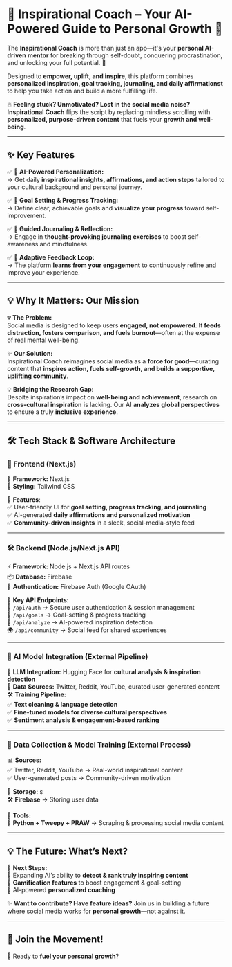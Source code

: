 # 🌟 Inspirational Coach – Your AI-Powered Guide to Personal Growth 🚀

The **Inspirational Coach** is more than just an app—it's your **personal AI-driven mentor** for breaking through self-doubt, conquering procrastination, and unlocking your full potential. 🌟

Designed to **empower, uplift, and inspire**, this platform combines **personalized inspiration, goal tracking, journaling, and daily affirmationst** to help you take action and build a more fulfilling life.

🔥 **Feeling stuck? Unmotivated? Lost in the social media noise?**  
**Inspirational Coach** flips the script by replacing mindless scrolling with **personalized, purpose-driven content** that fuels your **growth and well-being**.

---

## **✨ Key Features**
✅ **🎯 AI-Powered Personalization:**  
→ Get daily **inspirational insights, affirmations, and action steps** tailored to your cultural background and personal journey.

✅ **📌 Goal Setting & Progress Tracking:**  
→ Define clear, achievable goals and **visualize your progress** toward self-improvement.

✅ **📖 Guided Journaling & Reflection:**  
→ Engage in **thought-provoking journaling exercises** to boost self-awareness and mindfulness.

✅ **🔁 Adaptive Feedback Loop:**  
→ The platform **learns from your engagement** to continuously refine and improve your experience.

---

## **💡 Why It Matters: Our Mission**
💔 **The Problem:**  
Social media is designed to keep users **engaged, not empowered**. It **feeds distraction, fosters comparison, and fuels burnout**—often at the expense of real mental well-being.

✨ **Our Solution:**  
Inspirational Coach reimagines social media as a **force for good**—curating content that **inspires action, fuels self-growth, and builds a supportive, uplifting community**.

💡 **Bridging the Research Gap**:  
Despite inspiration’s impact on **well-being and achievement**, research on **cross-cultural inspiration** is lacking. Our AI **analyzes global perspectives** to ensure a truly **inclusive experience**.

---

## **🛠️ Tech Stack & Software Architecture**
### **🎨 Frontend (Next.js)**
🚀 **Framework:** Next.js  
🎨 **Styling:** Tailwind CSS   

🔹 **Features**:  
✅ User-friendly UI for **goal setting, progress tracking, and journaling**  
✅ AI-generated **daily affirmations and personalized motivation**  
✅ **Community-driven insights** in a sleek, social-media-style feed  

---

### **🛠️ Backend (Node.js/Next.js API)**
⚡ **Framework:** Node.js + Next.js API routes  
📦 **Database:** Firebase  
🔐 **Authentication:** Firebase Auth (Google OAuth)  

🔹 **Key API Endpoints:**  
🔑 `/api/auth` → Secure user authentication & session management  
🎯 `/api/goals` → Goal-setting & progress tracking  
🧠 `/api/analyze` → AI-powered inspiration detection  
🌍 `/api/community` → Social feed for shared experiences  

---

### **🧠 AI Model Integration (External Pipeline)**
🤖 **LLM Integration:** Hugging Face for **cultural analysis & inspiration detection**  
📡 **Data Sources:** Twitter, Reddit, YouTube, curated user-generated content  
🛠️ **Training Pipeline:**  
✅ **Text cleaning & language detection**  
✅ **Fine-tuned models for diverse cultural perspectives**  
✅ **Sentiment analysis & engagement-based ranking**  

---

### **📡 Data Collection & Model Training (External Process)**
📊 **Sources:**  
✅ Twitter, Reddit, YouTube → Real-world inspirational content  
✅ User-generated posts → Community-driven motivation  

🔹 **Storage:**  s  
🛠️ **Firebase** → Storing user data  

🔹 **Tools:**  
🐍 **Python + Tweepy + PRAW** → Scraping & processing social media content  

---

## **💡 The Future: What’s Next?**
🚀 **Next Steps:**  
🔹 Expanding AI’s ability to **detect & rank truly inspiring content**  
🔹 **Gamification features** to boost engagement & goal-setting  
🔹 AI-powered **personalized coaching**  

✨ **Want to contribute? Have feature ideas?** Join us in building a future where social media works for **personal growth**—not against it.  

---

## **🌟 Join the Movement!**
🎯 Ready to **fuel your personal growth**?   

